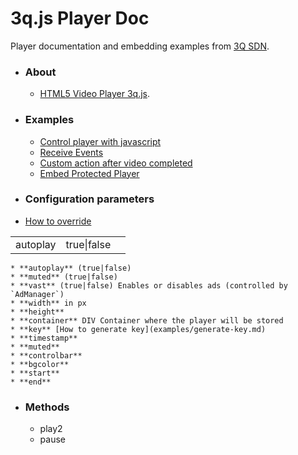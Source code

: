# 3q.js Player Doc

Player documentation and embedding examples from [3Q SDN](https://www.3qsdn.com).

* ### About
    * [HTML5 Video Player 3q.js](https://www.3qsdn.com/en/adaptive_html5_video_player).

* ### Examples
    * [Control player with javascript](examples/javascript-control-player.md)
    * [Receive Events](examples/receive-events.md)
    * [Custom action after video completed](examples/action-after-video-completed.md)
    * [Embed Protected Player](examples/generate-key.md)

* ### Configuration parameters
* [How to override](examples/player-configuration.md)

<table width="100%">
<tr>
    <td>autoplay</td>
    <td>true|false</td>
    <td></td>
</tr>
</table>

    * **autoplay** (true|false)
    * **muted** (true|false)
    * **vast** (true|false) Enables or disables ads (controlled by `AdManager`)
    * **width** in px
    * **height**
    * **container** DIV Container where the player will be stored
    * **key** [How to generate key](examples/generate-key.md)
    * **timestamp**
    * **muted**
    * **controlbar**
    * **bgcolor**
    * **start**
    * **end**

* ### Methods
    * play2
    * pause
